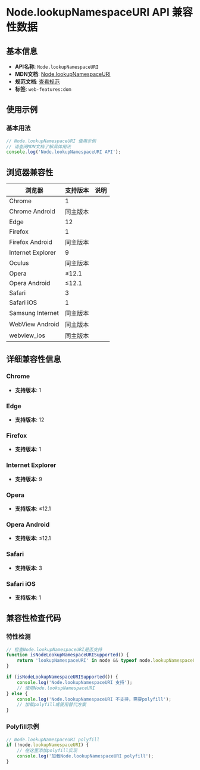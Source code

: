 # Node.lookupNamespaceURI API 兼容性数据

## 基本信息

- **API名称**: `Node.lookupNamespaceURI`
- **MDN文档**: [Node.lookupNamespaceURI](https://developer.mozilla.org/docs/Web/API/Node/lookupNamespaceURI)
- **规范文档**: [查看规范](https://dom.spec.whatwg.org/#dom-node-lookupnamespaceuri)
- **标签**: `web-features:dom`

## 使用示例

### 基本用法

```javascript
// Node.lookupNamespaceURI 使用示例
// 请查阅MDN文档了解具体用法
console.log('Node.lookupNamespaceURI API');
```

## 浏览器兼容性

| 浏览器 | 支持版本 | 说明 |
|--------|----------|------|
| Chrome | 1 |  |
| Chrome Android | 同主版本 |  |
| Edge | 12 |  |
| Firefox | 1 |  |
| Firefox Android | 同主版本 |  |
| Internet Explorer | 9 |  |
| Oculus | 同主版本 |  |
| Opera | ≤12.1 |  |
| Opera Android | ≤12.1 |  |
| Safari | 3 |  |
| Safari iOS | 1 |  |
| Samsung Internet | 同主版本 |  |
| WebView Android | 同主版本 |  |
| webview_ios | 同主版本 |  |

## 详细兼容性信息

### Chrome

- **支持版本**: 1

### Edge

- **支持版本**: 12

### Firefox

- **支持版本**: 1

### Internet Explorer

- **支持版本**: 9

### Opera

- **支持版本**: ≤12.1

### Opera Android

- **支持版本**: ≤12.1

### Safari

- **支持版本**: 3

### Safari iOS

- **支持版本**: 1

## 兼容性检查代码

### 特性检测

```javascript
// 检查Node.lookupNamespaceURI是否支持
function isNodeLookupNamespaceURISupported() {
    return 'lookupNamespaceURI' in node && typeof node.lookupNamespaceURI === 'function';
}

if (isNodeLookupNamespaceURISupported()) {
    console.log('Node.lookupNamespaceURI 支持');
    // 使用Node.lookupNamespaceURI
} else {
    console.log('Node.lookupNamespaceURI 不支持，需要polyfill');
    // 加载polyfill或使用替代方案
}
```

### Polyfill示例

```javascript
// Node.lookupNamespaceURI polyfill
if (!node.lookupNamespaceURI) {
    // 在这里添加polyfill实现
    console.log('加载Node.lookupNamespaceURI polyfill');
}
```

